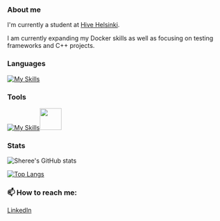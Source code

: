 ### About me

I'm currently a student at [Hive Helsinki]([https://www.hiveschool.io/](https://www.hive.fi/en/)).

I am currently expanding my Docker skills as well as focusing on testing frameworks and C++ projects. 

### Languages

[![My Skills](https://skillicons.dev/icons?i=c,cpp,py)](https://skillicons.dev)

### Tools

[![My Skills](https://skillicons.dev/icons?i=github,vscode,cmake,docker)](https://skillicons.dev)<img height=50 src="https://cdn.jsdelivr.net/gh/devicons/devicon/icons/msdos/msdos-original.svg"/>

### Stats

![Sheree's GitHub stats](https://github-readme-stats.vercel.app/api?username=ShereeMorphett&theme=transparent&show_icons=true&hide_rank=true&hide_title=true)

[![Top Langs](https://github-readme-stats.vercel.app/api/top-langs/?username=ShereeMorphett&theme=transparent)](https://github.com/anuraghazra/github-readme-stats)

### 📫 How to reach me:

[LinkedIn](https://www.linkedin.com/in/sheree-morphett)
